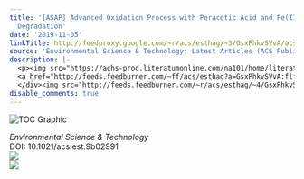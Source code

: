 ```yaml
---
title: '[ASAP] Advanced Oxidation Process with Peracetic Acid and Fe(II) for Contaminant
  Degradation'
date: '2019-11-05'
linkTitle: http://feedproxy.google.com/~r/acs/esthag/~3/GsxPhkvSVvA/acs.est.9b02991
source: 'Environmental Science & Technology: Latest Articles (ACS Publications)'
description: |-
  <p><img src="https://achs-prod.literatumonline.com/na101/home/literatum/publisher/achs/journals/content/esthag/0/esthag.ahead-of-print/acs.est.9b02991/20191105/images/medium/es9b02991_0006.gif" alt="TOC Graphic"/></p><div><cite>Environmental Science & Technology</cite></div><div>DOI: 10.1021/acs.est.9b02991</div><div class="feedflare">
  <a href="http://feeds.feedburner.com/~ff/acs/esthag?a=GsxPhkvSVvA:fljENLXgpaM:yIl2AUoC8zA"><img src="http://feeds.feedburner.com/~ff/acs/esthag?d=yIl2AUoC8zA" border="0"></img></a>
  </div><img src="http://feeds.feedburner.com/~r/acs/esthag/~4/GsxPhkvSVvA" ...
disable_comments: true
---
```

<p><img src="https://achs-prod.literatumonline.com/na101/home/literatum/publisher/achs/journals/content/esthag/0/esthag.ahead-of-print/acs.est.9b02991/20191105/images/medium/es9b02991_0006.gif" alt="TOC Graphic"/></p><div><cite>Environmental Science & Technology</cite></div><div>DOI: 10.1021/acs.est.9b02991</div><div class="feedflare">
<a href="http://feeds.feedburner.com/~ff/acs/esthag?a=GsxPhkvSVvA:fljENLXgpaM:yIl2AUoC8zA"><img src="http://feeds.feedburner.com/~ff/acs/esthag?d=yIl2AUoC8zA" border="0"></img></a>
</div><img src="http://feeds.feedburner.com/~r/acs/esthag/~4/GsxPhkvSVvA" ...